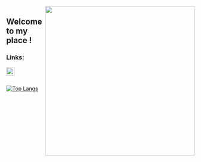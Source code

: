 <img src="https://media.giphy.com/media/26tn33aiTi1jkl6H6/source.gif" align="right" width="400" heigt="250">

## Welcome to my place !

### Links:

[<img height="22" width="22" src="https://unpkg.com/simple-icons@v4/icons/linkedin.svg" align="left" />][linkedin]


<br>
<br>



[![Top Langs](https://github-readme-stats.vercel.app/api/top-langs/?username=htutuncu&langs_count=8)](https://github.com/htutuncu/github-readme-stats)

[linkedin]: https://www.linkedin.com/in/hkmttnc/
